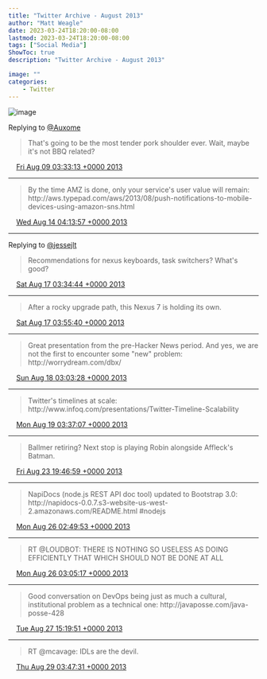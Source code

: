 ```yaml
---
title: "Twitter Archive - August 2013"
author: "Matt Weagle"
date: 2023-03-24T18:20:00-08:00
lastmod: 2023-03-24T18:20:00-08:00
tags: ["Social Media"]
ShowToc: true
description: "Twitter Archive - August 2013"

image: ""
categories: 
    - Twitter
---
```

![image](/sadtwitterbird3.jpg)

Replying to [@Auxome](https://twitter.com/Auxome/status/365563463222824960)

> That's going to be the most tender pork shoulder ever\.  Wait, maybe it's not BBQ related?

<img src="./media/tweet.ico" width="12" /> [Fri Aug 09 03:33:13 +0000 2013](https://twitter.com/mweagle/status/365677119566659586)

----

> By the time AMZ is done, only your service's user value will remain: http://aws\.typepad\.com/aws/2013/08/push\-notifications\-to\-mobile\-devices\-using\-amazon\-sns\.html

<img src="./media/tweet.ico" width="12" /> [Wed Aug 14 04:13:57 +0000 2013](https://twitter.com/mweagle/status/367499306569170946)

----

Replying to [@jessejlt](https://twitter.com/@jessejlt/status/353235126475423745)

> Recommendations for nexus keyboards, task switchers?  What's good?

<img src="./media/tweet.ico" width="12" /> [Sat Aug 17 03:34:44 +0000 2013](https://twitter.com/mweagle/status/368576603804037120)

----

> After a rocky upgrade path, this Nexus 7 is holding its own\.

<img src="./media/tweet.ico" width="12" /> [Sat Aug 17 03:55:40 +0000 2013](https://twitter.com/mweagle/status/368581871203917824)

----

> Great presentation from the pre\-Hacker News period\. And yes, we are not the first to encounter some "new" problem: http://worrydream\.com/dbx/

<img src="./media/tweet.ico" width="12" /> [Sun Aug 18 03:03:28 +0000 2013](https://twitter.com/mweagle/status/368931122081587201)

----

> Twitter's timelines at scale:  http://www\.infoq\.com/presentations/Twitter\-Timeline\-Scalability

<img src="./media/tweet.ico" width="12" /> [Mon Aug 19 03:37:07 +0000 2013](https://twitter.com/mweagle/status/369301979958226945)

----

> Ballmer retiring?  Next stop is playing Robin alongside Affleck's Batman\.

<img src="./media/tweet.ico" width="12" /> [Fri Aug 23 19:46:59 +0000 2013](https://twitter.com/mweagle/status/370995604102459392)

----

> NapiDocs \(node\.js REST API doc tool\) updated to Bootstrap 3\.0: http://napidocs\-0\.0\.7\.s3\-website\-us\-west\-2\.amazonaws\.com/README\.html \#nodejs

<img src="./media/tweet.ico" width="12" /> [Mon Aug 26 02:49:53 +0000 2013](https://twitter.com/mweagle/status/371826806652813312)

----

> RT @LOUDBOT: THERE IS NOTHING SO USELESS AS DOING EFFICIENTLY THAT WHICH SHOULD NOT BE DONE AT ALL

<img src="./media/tweet.ico" width="12" /> [Mon Aug 26 03:05:17 +0000 2013](https://twitter.com/mweagle/status/371830683523481600)

----

> Good conversation on DevOps being just as much a cultural, institutional problem as a technical one: http://javaposse\.com/java\-posse\-428

<img src="./media/tweet.ico" width="12" /> [Tue Aug 27 15:19:51 +0000 2013](https://twitter.com/mweagle/status/372377928945774592)

----

> RT @mcavage: IDLs are the devil\.

<img src="./media/tweet.ico" width="12" /> [Thu Aug 29 03:47:31 +0000 2013](https://twitter.com/mweagle/status/372928472349691904)